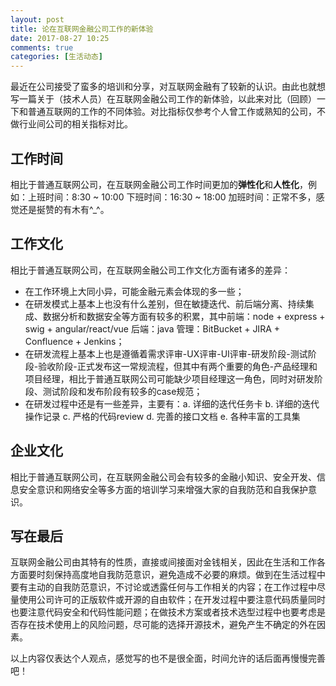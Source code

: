 ```yaml
---
layout: post
title: 论在互联网金融公司工作的新体验
date: 2017-08-27 10:25
comments: true
categories: [生活动态]
---
```


最近在公司接受了蛮多的培训和分享，对互联网金融有了较新的认识。由此也就想写一篇关于（技术人员）在互联网金融公司工作的新体验，以此来对比（回顾）一下和普通互联网的工作的不同体验。对比指标仅参考个人曾工作或熟知的公司，不做行业间公司的相关指标对比。

## 工作时间

相比于普通互联网公司，在互联网金融公司工作时间更加的**弹性化**和**人性化**，例如：上班时间：8:30 ~ 10:00 下班时间：16:30 ~ 18:00 加班时间：正常不多，感觉还是挻赞的有木有^_^。

## 工作文化

相比于普通互联网公司，在互联网金融公司工作文化方面有诸多的差异：

- 在工作环境上大同小异，可能金融元素会体现的多一些；
- 在研发模式上基本上也没有什么差别，但在敏捷迭代、前后端分离、持续集成、数据分析和数据安全等方面有较多的积累，其中前端：node + express + swig + angular/react/vue 后端：java 管理：BitBucket + JIRA + Confluence + Jenkins；
- 在研发流程上基本上也是遵循着需求评审-UX评审-UI评审-研发阶段-测试阶段-验收阶段-正式发布这一常规流程，但其中有两个重要的角色-产品经理和项目经理，相比于普通互联网公司可能缺少项目经理这一角色，同时对研发阶段、测试阶段和发布阶段有较多的case规范；
- 在研发过程中还是有一些差异，主要有：a. 详细的迭代任务卡 b. 详细的迭代操作记录 c. 严格的代码review d. 完善的接口文档 e. 各种丰富的工具集

<!--more-->

## 企业文化

相比于普通互联网公司，在互联网金融公司会有较多的金融小知识、安全开发、信息安全意识和网络安全等多方面的培训学习来增强大家的自我防范和自我保护意识。

## 写在最后

互联网金融公司由其特有的性质，直接或间接面对金钱相关，因此在生活和工作各方面要时刻保持高度地自我防范意识，避免造成不必要的麻烦。做到在生活过程中要有主动的自我防范意识，不讨论或透露任何与工作相关的内容；在工作过程中尽量使用公司许可的正版软件或开源的自由软件；在开发过程中要注意代码质量同时也要注意代码安全和代码性能问题；在做技术方案或者技术选型过程中也要考虑是否存在技术使用上的风险问题，尽可能的选择开源技术，避免产生不确定的外在因素。

以上内容仅表达个人观点，感觉写的也不是很全面，时间允许的话后面再慢慢完善吧！